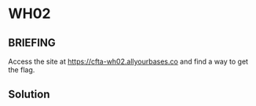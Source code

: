 # WH02
## BRIEFING
Access the site at https://cfta-wh02.allyourbases.co and find a way to get the flag.

## Solution
